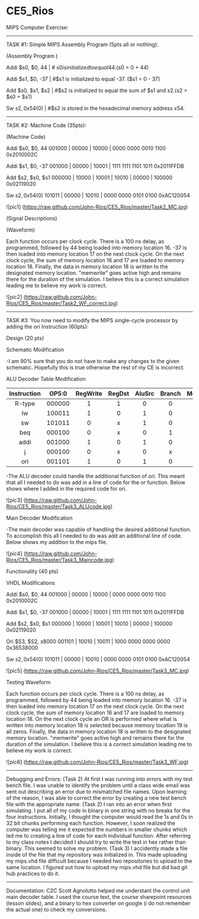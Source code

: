 CE5_Rios
========

MIPS Computer Exercise:

__________________________________________________________________________

TASK #1: Simple MIPS Assembly Program (5pts all or nothing):

(Assembly Program )

Addi $s0, $0, 44	|	# $s0 is initialized to equal 44. ($s0 = 0 + 44)

Addi $s1, $0, -37	| #$s1 is initialized to equal -37. ($s1 = 0 - 37)

Add $s0, $s1, $s2	| #$s2 is initialized to equal the sum of $s1 and $s2. ($s2 = $s0 + $s1)

Sw $s2, 0x54($0)	| #$s2 is stored in the hexadecimal memory address x54.

___________________________________________________________________________

TASK #2: Machine Code (35pts):

(Machine Code)

Addi $s0, $0, 44		  001000 | 00000 | 10000 | 0000 0000 0010 1100		    0x2010002C
 
Addi $s1, $0, -37	  001000 | 00000 | 10001 | 1111 1111 1101 1011		    0x2011FFDB

Add $s2, $s0, $s1	  000000 | 10000 | 10001 | 10010 | 00000 | 100000	  0x02119020

Sw $s2, 0x54($0)	   101011 | 00000 | 10010 | 0000 0000 0101 0100		    0xAC120054

![pic1] (https://raw.github.com/John-Rios/CE5_Rios/master/Task2_MC.jpg)

(Signal Descriptions) 
 
(Waveform)

Each function occurs per clock cycle. There is a 100 ns delay, as programmed, followed by 44 being loaded into memory location 16. -37 is then loaded into memory location 17 on the next clock cycle. On the next clock cycle, the sum of memory location 16 and 17 are loaded to memory location 18. Finally, the data in memory location 18 is written to the designated memory location. "memwrite" goes active high and remains there for the duration of the simulation. I believe this is a correct simulation leading me to believe my work is correct.

![pic2] (https://raw.github.com/John-Rios/CE5_Rios/master/Task2_WF_correct.jpg)

____________________________________________________________________________

TASK #3: You now need to modify the MIPS single-cycle processor by adding the ori 
Instruction (60pts):

 Design (20 pts)
 
  Schematic Modification 
      
  -I am 90% sure that you do not have to make any changes to the given schematic. Hopefully this is true otherwise the rest of my CE is incorrect.    
  
  ALU Decoder Table Modification 
  
|Instruction | OP5:0 | RegWrite | RegDst | AluSrc | Branch | MemWrite | MemtoReg | ALUOp1:0 | 
|:-:|:-:|:-:|:-:|:-:|:-:|:-:|:-:|:-:|
|R-type|000000|1|1|0|0|0|0|10|
|lw|100011|1|0|1|0|0|1|00|
|sw|101011|0|x|1|0|1|x|00|
|beq|000100|0|x|0|1|0|x|01|
|addi|001000|1|0|1|0|0|0|00|
|j|000100|0|x|0|x|0|x|xx|
|ori|001101|1|0|1|0|0|0|11|

  
  -The ALU decoder could handle the additional function of ori. This meant that all I needed to do was add in a line of code for the or function. Below shows where I added in the required code for ori.
  
  ![pic3] (https://raw.github.com/John-Rios/CE5_Rios/master/Task3_ALUcode.jpg)

  Main Decoder Modification 
  
  -The main decoder was capable of handling the desired additional function. To accomplish this all I needed to do was add an additional line of code. Below shows my addition to the mips file.
  
  ![pic4] (https://raw.github.com/John-Rios/CE5_Rios/master/Task3_Maincode.jpg)
  
   Functionality (40 pts) 

 VHDL Modifications 

Addi $s0, $0, 44		001000 | 00000 | 10000 | 0000 0000 0010 1100		0x2010002C

Addi $s1, $0, -37	001000 | 00000 | 10001 | 1111 1111 1101 1011		0x2011FFDB

Add $s2, $s0, $s1	000000 | 10000 | 10001 | 10010 | 00000 | 100000	0x02119020

Ori $S3, $S2, x8000	001101 | 10010 | 10011 | 1000 0000 0000 0000		0x36538000

Sw $s2, 0x54($0)	101011 | 00000 | 10010 | 0000 0000 0101 0100		0xAC120054

![pic5] (https://raw.github.com/John-Rios/CE5_Rios/master/Task3_MC.jpg)

Testing Waveform

Each function occurs per clock cycle. There is a 100 ns delay, as programmed, followed by 44 being loaded into memory location 16. -37 is then loaded into memory location 17 on the next clock cycle. On the next clock cycle, the sum of memory location 16 and 17 are loaded to memory location 18. On the next clock cycle an OR is performed where what is written into memory location 18 is selected because memory location 19 is all zeros. Finally, the data in memory location 18 is written to the designated memory location. "memwrite" goes active high and remains there for the duration of the simulation. I believe this is a correct simulation leading me to believe my work is correct.

![pic6] (https://raw.github.com/John-Rios/CE5_Rios/master/Task3_WF.jpg)


____________________________

Debugging and Errors: (Task 2) At first I was running into errors with my test bench file. I was unable to identify the problem until a class wide email was sent out describing an error due to mismatched file names. Upon learning of the reason, I was able to correct the error by creating a new test bench file with the appropriate name. (Task 2) I ran into an error when first simulating. I put all of my code in binary in one string with no breaks for the four instructions. Initially, I thought the computer would read the 1s and 0s in 32 bit chunks performing each function. However, I soon realized the computer was telling me it expected the numbers in smaller chunks which led me to creating a line of code for each individual function. After referring to my class notes I decided I should try to write the text in hex rather than binary. This seemed to solve my problem. (Task 3) I accidently made a file inside of the file that my repository was initialized in. This made uploading my mips.vhd file difficult because I needed two repositories to upload to the same location. I figured out how to upload my mips.vhd file but did bad git hub practices to do it. 

____________________________

Documentation: C2C Scott Agnolutto helped me understant the control unit main decoder table. I used the course text, the course sharepoint resources (lesson slides), and a binary to hex converter on google (i do not remember the actual one) to check my conversions.  
